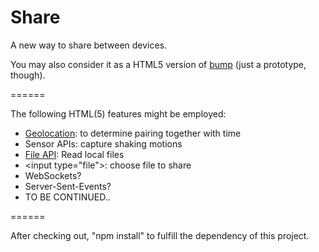 Share
======

A new way to share between devices.

You may also consider it as a HTML5 version of [bump][bump] (just a prototype, though).

======

The following HTML(5) features might be employed:

* [Geolocation][geo]: to determine pairing together with time
* Sensor APIs: capture shaking motions
* [File API][file]: Read local files
* \<input type="file"\>: choose file to share
* WebSockets?
* Server-Sent-Events?
* TO BE CONTINUED..

======

After checking out, "npm install" to fulfill the dependency of this project.


[bump]: https://bu.mp/
[geo]: http://www.w3.org/TR/2012/PR-geolocation-API-20120510/
[file]: http://www.w3.org/TR/FileAPI/
